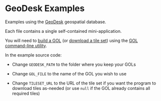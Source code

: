 # GeoDesk Examples

Examples using the [GeoDesk](http://www.github.com/clarisma/geodesk) geospatial database.

Each file contains a single self-contained mini-application.

You will need to [build a GOL](http://docs.geodesk.com/gol/build) (or [download a tile set](http://docs.geodesk.com/gol/load)) using the [GOL command-line utility](http://www.github.com/clarisma/gol-tool).

In the example source code:

- Change `GEODESK_PATH` to the folder where you keep your GOLs

- Change `GOL_FILE` to the name of the GOL you wish to use 

- Change `TILESET_URL` to the URL of the tile set if you want the program to download tiles as-needed (or use `null` if the GOL already contains all required tiles)
